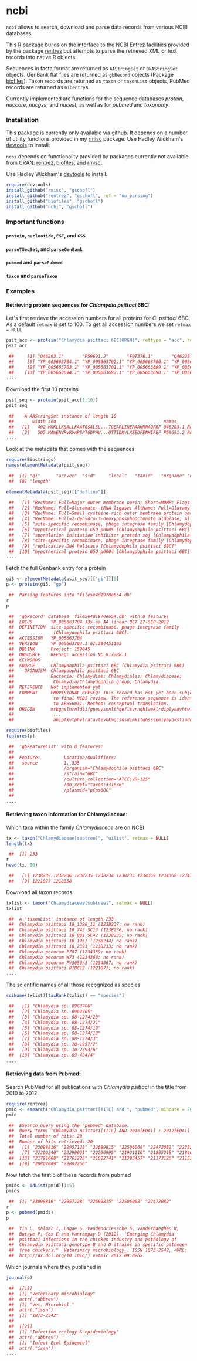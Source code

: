 


# ncbi

`ncbi` allows to search, download and parse data records from various NCBI
databases. 

This R package builds on the interface to the NCBI Entrez facilities provided
by the package [rentrez](https://github.com/gschofl/rentrez) but attempts to
parse the retrieved XML or text records into native R objects.

Sequences in fasta format are returned as `AAStringSet` or `DNAStringSet`
objects. GenBank flat files are returned as `gbRecord`
objects (Package [biofiles](https://github.com/gschofl/biofiles)). Taxon
records are returned as `taxon` or `taxonList` objects, PubMed records are returned as `bibentry`s.

Currently implemented are functions for the sequence databases _protein_,
_nuccore_, _nucgss_, and _nucest_, as well as for _pubmed_ and _taxonomy_.

### Installation

This package is currently only available via github. It depends on a number
of utility functions provided in my [rmisc](https://github.com/gschofl/rmisc) package. Use Hadley Wickham's [devtools](https://github.com/hadley/devtools)
to install:

`ncbi` depends on functionality provided by packages
currently not available from CRAN:
[rentrez](https://github.com/gschofl/rentrez),
[biofiles](https://github.com/gschofl/biofiles), and
[rmisc](https://github.com/gschofl/rmisc).

Use Hadley Wickham's [devtools](https://github.com/hadley/devtools) to 
install:



```r
require(devtools)
install_github("rmisc", "gschofl")
install_github("rentrez", "gschofl", ref = "no_parsing")
install_github("biofiles", "gschofl")
install_github("ncbi", "gschofl")
```




### Important functions

#### `protein`, `nucleotide`, `EST`, and `GSS`


#### `parseTSeqSet`, and `parseGenBank`


#### `pubmed` and `parsePubmed`


#### `taxon` and `parseTaxon`


### Examples

#### Retrieving protein sequences for _Chlamydia psittaci_ 6BC:

Let's first retrieve the accession numbers for all proteins for _C. psittaci_
6BC. As a default `retmax` is set to 100. To get all accession numbers we set
`retmax = NULL`



```r
psit_acc <- protein("Chlamydia psittaci 6BC[ORGN]", rettype = "acc", retmax = NULL)
psit_acc

 ##     [1] "Q46203.1"       "P59691.2"       "F0T376.1"       "Q46225.1"      
 ##     [5] "YP_005663704.1" "YP_005663702.1" "YP_005663700.1" "YP_005663698.1"
 ##     [9] "YP_005663703.1" "YP_005663701.1" "YP_005663699.1" "YP_005663696.1"
 ##    [13] "YP_005663694.1" "YP_005663692.1" "YP_005663690.1" "YP_005663688.1"
....
```




Download the first 10 proteins



```r
psit_seq <- protein(psit_acc[1:10])
psit_seq

 ##    A AAStringSet instance of length 10
 ##       width seq                                         names               
 ##   [1]   402 MKKLLKSALLFAATGSALSL...TGEARLINERAAHMNAQFRF Q46203.1 RecName:...
 ##   [2]   505 MAWENVRVRVAPSPTGDPHV...QTTIDKVLKEEDFENKIFEF P59691.2 RecName:...
....
```




Look at the metadata that comes with the sequences




```r
require(Biostrings)
names(elementMetadata(psit_seq))

 ##  [1] "gi"      "accver"  "sid"     "local"   "taxid"   "orgname" "defline"
 ##  [8] "length"
```






```r
elementMetadata(psit_seq)[["defline"]]

 ##   [1] "RecName: Full=Major outer membrane porin; Short=MOMP; Flags: Precursor"                                                                                                                                                                                  
 ##   [2] "RecName: Full=Glutamate--tRNA ligase; AltName: Full=Glutamyl-tRNA synthetase; Short=GluRS"                                                                                                                                                               
 ##   [3] "RecName: Full=Small cysteine-rich outer membrane protein omcA; Short=Small-CRP; AltName: Full=9 kDa cysteine-rich lipoprotein; Short=9KD-CRP; Flags: Precursor"                                                                                          
 ##   [4] "RecName: Full=2-dehydro-3-deoxyphosphooctonate aldolase; AltName: Full=3-deoxy-D-manno-octulosonic acid 8-phosphate synthase; AltName: Full=KDO-8-phosphate synthase; Short=KDO 8-P synthase; Short=KDOPS; AltName: Full=Phospho-2-dehydro-3-deoxyocton>"
 ##   [5] "site-specific recombinase, phage integrase family [Chlamydophila psittaci 6BC]"                                                                                                                                                                          
 ##   [6] "hypothetical protein G5O_p0005 [Chlamydophila psittaci 6BC]"                                                                                                                                                                                             
 ##   [7] "sporulation initiation inhibitor protein soj [Chlamydophila psittaci 6BC]"                                                                                                                                                                               
 ##   [8] "site-specific recombinase, phage integrase family [Chlamydophila psittaci 6BC]"                                                                                                                                                                          
 ##   [9] "replicative DNA helicase [Chlamydophila psittaci 6BC]"                                                                                                                                                                                                   
 ##  [10] "hypothetical protein G5O_p0004 [Chlamydophila psittaci 6BC]"
....
```




Fetch the full Genbank entry for a protein



```r
gi5 <- elementMetadata(psit_seq)[["gi"]][5]
p <- protein(gi5, "gp")

 ##  Parsing features into "file5e4d1970e654.db"
r
p

 ##  'gbRecord' database 'file5e4d1970e654.db' with 8 features
 ##  LOCUS       YP_005663704 335 aa AA linear BCT 27-SEP-2012
 ##  DEFINITION  site-specific recombinase, phage integrase family
 ##               [Chlamydophila psittaci 6BC].
 ##  ACCESSION   YP_005663704
 ##  VERSION     YP_005663704.1 GI:384451105
 ##  DBLINK      Project: 159845
 ##  DBSOURCE    REFSEQ: accession NC_017288.1
 ##  KEYWORDS    .
 ##  SOURCE      Chlamydophila psittaci 6BC (Chlamydia psittaci 6BC)
 ##    ORGANISM  Chlamydophila psittaci 6BC
 ##              Bacteria; Chlamydiae; Chlamydiales; Chlamydiaceae;
 ##               Chlamydia/Chlamydophila group; Chlamydia.
 ##  REFERENCE   Not implemented yet
 ##  COMMENT     PROVISIONAL REFSEQ: This record has not yet been subject
 ##               to final NCBI review. The reference sequence is identical
 ##               to AEB56031. Method: conceptual translation.
 ##  ORIGIN      mrkgnslhrnldtifgnevysnnlthqeflsvrnqhlweklrdiplyeavhtwlssltnht
 ##               ...
 ##               ahipfkvtphvlratavteykkmgcsdsdimkitghssskmiyaydkstiadnaskkvsli
```






```r
require(biofiles)
features(p)

 ##  'gbFeatureList' with 8 features:
 ##  
 ##  Feature:         Location/Qualifiers:
 ##   source          1..335
 ##                   /organism="Chlamydophila psittaci 6BC"
 ##                   /strain="6BC"
 ##                   /culture_collection="ATCC:VR-125"
 ##                   /db_xref="taxon:331636"
 ##                   /plasmid="pCps6BC"
 ##  
....
```




#### Retrieving taxon information for Chlamydiaceae:

Which taxa within the family _Chlamydiaceae_ are on NCBI


```r
tx <- taxon("Chlamydiaceae[subtree]", "uilist", retmax = NULL)
length(tx)

 ##  [1] 233
r
head(tx, 10)

 ##   [1] 1238237 1238236 1238235 1238234 1238233 1234369 1234368 1234367
 ##   [9] 1221877 1218358
```




Download all taxon records


```r
txlist <- taxon("Chlamydiaceae[subtree]", retmax = NULL)
txlist

 ##  A 'taxonList' instance of length 233
 ##  Chlamydia psittaci 10_1398_11 (1238237; no rank) 
 ##  Chlamydia psittaci 10_743_SC13 (1238236; no rank) 
 ##  Chlamydia psittaci 10_881_SC42 (1238235; no rank) 
 ##  Chlamydia psittaci 10_1957 (1238234; no rank) 
 ##  Chlamydia psittaci 10_2393 (1238233; no rank) 
 ##  Chlamydia pecorum P787 (1234369; no rank) 
 ##  Chlamydia pecorum W73 (1234368; no rank) 
 ##  Chlamydia pecorum PV3056/3 (1234367; no rank) 
 ##  Chlamydia psittaci 01DC12 (1221877; no rank) 
....
```




The scientific names of all those recognized as species


```r
sciName(txlist)[taxRank(txlist) == "species"]

 ##   [1] "Chlamydia sp. 09G3706"                
 ##   [2] "Chlamydia sp. 09G3705"                
 ##   [3] "Chlamydia sp. 08-1274/23"             
 ##   [4] "Chlamydia sp. 08-1274/21"             
 ##   [5] "Chlamydia sp. 08-1274/19"             
 ##   [6] "Chlamydia sp. 08-1274/13"             
 ##   [7] "Chlamydia sp. 08-1274/3"              
 ##   [8] "Chlamydia sp. 10-1957/2"              
 ##   [9] "Chlamydia sp. 10-2393/6"              
 ##  [10] "Chlamydia sp. 09-424/4"               
....
```




#### Retrieving data from Pubmed:

Search PubMed for all publications with _Chlamydia psittaci_ in the title
from 2010 to 2012.


```r
require(rentrez)
pmid <- esearch("Chlamydia psittaci[TITL] and ", "pubmed", mindate = 2010, maxdate = 2012)
pmid

 ##  ESearch query using the 'pubmed' database.
 ##  Query term: 'Chlamydia psittaci[TITL] AND 2010[EDAT] : 2012[EDAT]'
 ##  Total number of hits: 20
 ##  Number of hits retrieved: 20
 ##   [1] "23098816" "22957128" "22689815" "22506068" "22472082" "22382892"
 ##   [7] "22302240" "22299031" "22296995" "21921110" "21885218" "21846923"
 ##  [13] "21791668" "21761223" "21622741" "21393457" "21173126" "21152037"
 ##  [19] "20807089" "22802266"
```




Now fetch the first 5 of these records from pubmed


```r
pmids <- idList(pmid)[1:5]
pmids

 ##  [1] "23098816" "22957128" "22689815" "22506068" "22472082"
r
p <- pubmed(pmids)
p

 ##  Yin L, Kalmar I, Lagae S, Vandendriessche S, Vanderhaeghen W,
 ##  Butaye P, Cox E and Vanrompay D (2012). "Emerging Chlamydia
 ##  psittaci infections in the chicken industry and pathology of
 ##  Chlamydia psittaci genotype B and D strains in specific pathogen
 ##  free chickens." _Veterinary microbiology_. ISSN 1873-2542, <URL:
 ##  http://dx.doi.org/10.1016/j.vetmic.2012.09.026>.
```




Which journals where they published in


```r
journal(p)

 ##  [[1]]
 ##  [1] "Veterinary microbiology"
 ##  attr(,"abbrev")
 ##  [1] "Vet. Microbiol."
 ##  attr(,"issn")
 ##  [1] "1873-2542"
 ##  
 ##  [[2]]
 ##  [1] "Infection ecology & epidemiology"
 ##  attr(,"abbrev")
 ##  [1] "Infect Ecol Epidemiol"
 ##  attr(,"issn")
....
```



